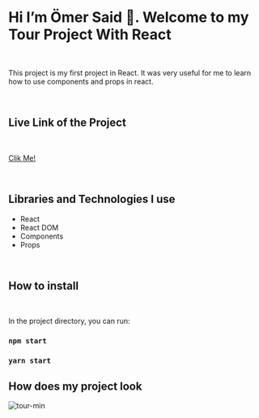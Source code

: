 <h1>Hi I’m Ömer Said 👋. Welcome to my  Tour Project With React </h1>

<br>

<p>This project is my first project in React. It was very useful for me to learn how to use components and props in react.</p>

<br>

<h2>Live Link of the Project</h2>

<br>


[Clik Me!](https://tour-places-reactp.netlify.app/)

<br>

<h2>Libraries and Technologies I use</h2>
 
 * React 
 * React DOM
 * Components
 * Props




 
 <br>
 
<h2>How to install</h2>


<br>

In the project directory, you can run:

### `npm start`

### `yarn start`


<h2>How does my project look</h2>


![tour-min](https://github.com/omersb/Tour_Places_RP/blob/master/tour-project.gif?raw=true)
